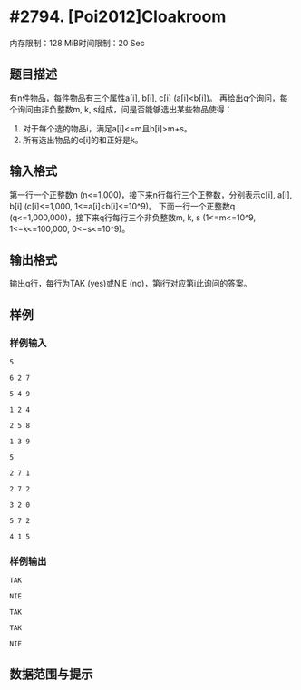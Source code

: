 # #2794. [Poi2012]Cloakroom

内存限制：128 MiB时间限制：20 Sec

## 题目描述

有n件物品，每件物品有三个属性a[i], b[i], c[i] (a[i]<b[i])。
再给出q个询问，每个询问由非负整数m, k, s组成，问是否能够选出某些物品使得：
1. 对于每个选的物品i，满足a[i]<=m且b[i]>m+s。
2. 所有选出物品的c[i]的和正好是k。

## 输入格式

第一行一个正整数n (n<=1,000)，接下来n行每行三个正整数，分别表示c[i], a[i], b[i] (c[i]<=1,000, 1<=a[i]<b[i]<=10^9)。
下面一行一个正整数q (q<=1,000,000)，接下来q行每行三个非负整数m, k, s (1<=m<=10^9, 1<=k<=100,000, 0<=s<=10^9)。

## 输出格式


输出q行，每行为TAK (yes)或NIE (no)，第i行对应第i此询问的答案。

## 样例

### 样例输入

    
    5
    
    6 2 7
    
    5 4 9
    
    1 2 4
    
    2 5 8
    
    1 3 9
    
    5
    
    2 7 1
    
    2 7 2
    
    3 2 0
    
    5 7 2
    
    4 1 5
    
    
    

### 样例输出

    
    TAK
    
    NIE
    
    TAK
    
    TAK
    
    NIE
    

## 数据范围与提示
